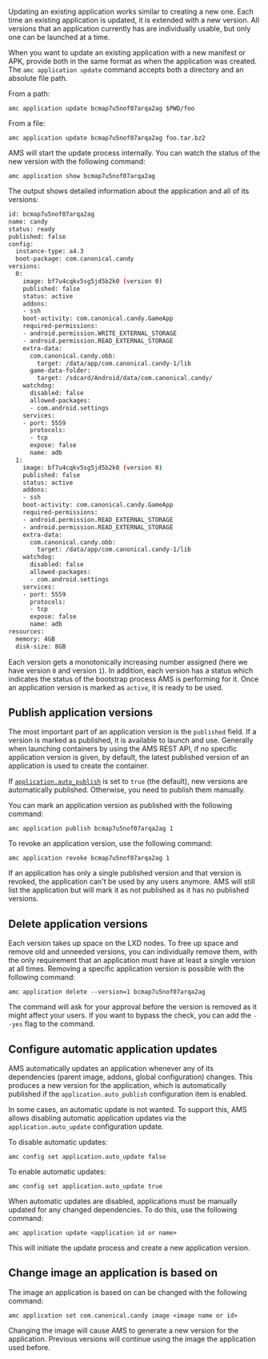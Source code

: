 Updating an existing application works similar to creating a new one. Each time an existing application is updated, it is extended with a new version. All versions that an application currently has are individually usable, but only one can be launched at a time.

When you want to update an existing application with a new manifest or APK, provide both in the same format as when the application was created. The `amc application update` command accepts both a directory and an absolute file path.

From a path:

    amc application update bcmap7u5nof07arqa2ag $PWD/foo

From a file:

    amc application update bcmap7u5nof07arqa2ag foo.tar.bz2

AMS will start the update process internally. You can watch the status of the new version with the following command:

    amc application show bcmap7u5nof07arqa2ag

The output shows detailed information about the application and all of its versions:

```bash
id: bcmap7u5nof07arqa2ag
name: candy
status: ready
published: false
config:
  instance-type: a4.3
  boot-package: com.canonical.candy
versions:
  0:
    image: bf7u4cqkv5sg5jd5b2k0 (version 0)
    published: false
    status: active
    addons:
    - ssh
    boot-activity: com.canonical.candy.GameApp
    required-permissions:
    - android.permission.WRITE_EXTERNAL_STORAGE
    - android.permission.READ_EXTERNAL_STORAGE
    extra-data:
      com.canonical.candy.obb:
        target: /data/app/com.canonical.candy-1/lib
      game-data-folder:
        target: /sdcard/Android/data/com.canonical.candy/
    watchdog:
      disabled: false
      allowed-packages:
      - com.android.settings
    services:
    - port: 5559
      protocols:
      - tcp
      expose: false
      name: adb
  1:
    image: bf7u4cqkv5sg5jd5b2k0 (version 0)
    published: false
    status: active
    addons:
    - ssh
    boot-activity: com.canonical.candy.GameApp
    required-permissions:
    - android.permission.READ_EXTERNAL_STORAGE
    - android.permission.READ_EXTERNAL_STORAGE
    extra-data:
      com.canonical.candy.obb:
        target: /data/app/com.canonical.candy-1/lib
    watchdog:
      disabled: false
      allowed-packages:
      - com.android.settings
    services:
    - port: 5559
      protocols:
      - tcp
      expose: false
      name: adb
resources:
  memory: 4GB
  disk-size: 8GB
```

Each version gets a monotonically increasing number assigned (here we have version `0` and version `1`).
In addition, each version has a status which indicates the status of the bootstrap process AMS is performing for it. Once an application version is marked as `active`, it is ready to be used.

<a name="publish-application-versions"></a>
## Publish application versions

The most important part of an application version is the `published` field. If a version is marked as published, it is available to launch and use. Generally when launching containers by using the AMS REST API, if no specific application version is given, by default, the latest published version of an application is used to create the container.

If [`application.auto_publish`](https://discourse.ubuntu.com/t/ams-configuration/20872) is set to `true` (the default), new versions are automatically published. Otherwise, you need to publish them manually.

You can mark an application version as published with the following command:

    amc application publish bcmap7u5nof07arqa2ag 1

To revoke an application version, use the following command:

    amc application revoke bcmap7u5nof07arqa2ag 1

If an application has only a single published version and that version is revoked, the application can't be used by any users anymore. AMS will still list the application but will mark it as not published as it has no published versions.

## Delete application versions

Each version takes up space on the LXD nodes. To free up space and remove old and unneeded versions, you can individually remove them, with the only requirement that an application must have at least a single version at all times. Removing a specific application version is possible with the following command:

    amc application delete --version=1 bcmap7u5nof07arqa2ag

The command will ask for your approval before the version is removed as it might affect your users. If you want to bypass the check, you can add the `--yes` flag to the command.

<a name="configure-automatic-updates"></a>
## Configure automatic application updates

AMS automatically updates an application whenever any of its dependencies (parent image, addons, global configuration) changes. This produces a new version for the application, which is automatically published if the `application.auto_publish` configuration item is enabled.

In some cases, an automatic update is not wanted. To support this, AMS allows disabling automatic application updates via the `application.auto_update` configuration update.

To disable automatic updates:

    amc config set application.auto_update false

To enable automatic updates:

    amc config set application.auto_update true

When automatic updates are disabled, applications must be manually updated for any changed dependencies. To do this, use the following command:

    amc application update <application id or name>

This will initiate the update process and create a new application version.

## Change image an application is based on

The image an application is based on can be changed with the following command:

    amc application set com.canonical.candy image <image name or id>

Changing the image will cause AMS to generate a new version for the application. Previous versions will continue using the image the application used before.
